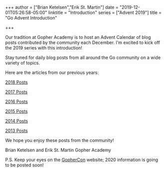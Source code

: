 +++
author = ["Brian Ketelsen","Erik St. Martin"]
date = "2019-12-01T05:26:58-05:00"
linktitle = "Introduction"
series = ["Advent 2019"]
title = "Go Advent Introduction"

+++

Our tradition at Gopher Academy is to host an Advent Calendar of blog posts contributed by the community each December. I'm excited to kick off the 2019 series with this introduction!

Stay tuned for daily blog posts from all around the Go community on a wide variety of topics.

Here are the articles from our previous years:

[2018 Posts](https://blog.gopheracademy.com/series/advent-2018/) 

[2017 Posts](https://blog.gopheracademy.com/series/advent-2017/)

[2016 Posts](https://blog.gopheracademy.com/series/advent-2016/)

[2015 Posts](https://blog.gopheracademy.com/series/advent-2015/)

[2014 Posts](https://blog.gopheracademy.com/series/advent-2014/)

[2013 Posts](https://blog.gopheracademy.com/series/advent-2013/)

We hope you enjoy these posts from the community!

Brian Ketelsen and Erik St. Martin
Gopher Academy 

P.S. Keep your eyes on the [GopherCon](https://www.gophercon.com) website; 2020 information is going to be posted soon!
